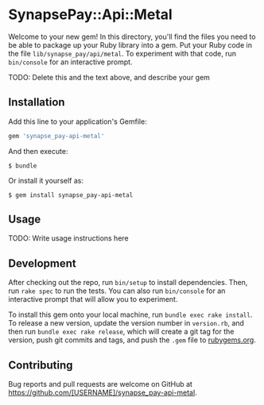# SynapsePay::Api::Metal

Welcome to your new gem! In this directory, you'll find the files you need to be able to package up your Ruby library into a gem. Put your Ruby code in the file `lib/synapse_pay/api/metal`. To experiment with that code, run `bin/console` for an interactive prompt.

TODO: Delete this and the text above, and describe your gem

## Installation

Add this line to your application's Gemfile:

```ruby
gem 'synapse_pay-api-metal'
```

And then execute:

    $ bundle

Or install it yourself as:

    $ gem install synapse_pay-api-metal

## Usage

TODO: Write usage instructions here

## Development

After checking out the repo, run `bin/setup` to install dependencies. Then, run `rake spec` to run the tests. You can also run `bin/console` for an interactive prompt that will allow you to experiment.

To install this gem onto your local machine, run `bundle exec rake install`. To release a new version, update the version number in `version.rb`, and then run `bundle exec rake release`, which will create a git tag for the version, push git commits and tags, and push the `.gem` file to [rubygems.org](https://rubygems.org).

## Contributing

Bug reports and pull requests are welcome on GitHub at https://github.com/[USERNAME]/synapse_pay-api-metal.

